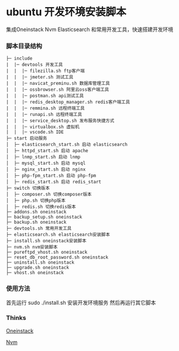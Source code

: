 # ubuntu 开发环境安装脚本

集成Oneinstack Nvm Elasticsearch 和常用开发工具，快速搭建开发环境



### 脚本目录结构

```
├─ include
|  |─ devtools 开发工具
|  |  |─ filezilla.sh ftp客户端
|  |  |─ jmeter.sh 测试工具
|  |  |─ navicat_preminu.sh 数据库管理工具
|  |  |─ ossbrowser.sh 阿里云oss客户端工具
|  |  |─ postman.sh api测试工具
|  |  |─ redis_desktop_manager.sh redis客户端工具
|  |  |─ remmina.sh 远程终端工具
|  |  |─ runapi.sh 远程终端工具
|  |  |─ service_desktop.sh 发布服务快捷方式
|  |  |─ virtualbox.sh 虚拟机
|  |  |─ vscode.sh IDE
├─ start 启动服务
│  ├─ elasticsearch_start.sh 启动 elasticsearch
│  ├─ httpd_start.sh 启动 apache
│  ├─ lnmp_start.sh 启动 lnmp
│  ├─ mysql_start.sh 启动 mysql
│  ├─ nginx_start.sh 启动 nginx
│  ├─ php-fpm_start.sh 启动 php-fpm
│  ├─ redis_start.sh 启动 redis_start
├─ switch 切换版本
│  ├─ composer.sh 切换composer版本
│  ├─ php.sh 切换php版本
│  ├─ redis.sh 切换redis版本
├─ addons.sh oneinstack 
├─ backup_setup.sh oneinstack
├─ backup.sh oneinstack
├─ devtools.sh 常用开发工具
├─ elasticsearch.sh elasticsearch安装脚本
├─ install.sh oneinstack安装脚本
├─ nvm.sh nvm安装脚本
├─ pureftpd_vhost.sh oneinstack
├─ reset_db_root_password.sh oneinstack
├─ uninstall.sh oneinstack
├─ upgrade.sh oneinstack
├─ vhost.sh oneinstack
```

### 使用方法
首先运行 sudo ./install.sh 安装开发环境服务 然后再运行其它脚本


### Thinks

[Oneinstack](https://github.com/oneinstack/oneinstack)

[Nvm](https://github.com/nvm-sh/nvm)

